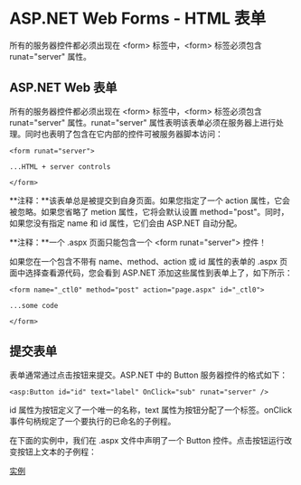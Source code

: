 
# ASP.NET Web Forms - HTML 表单

所有的服务器控件都必须出现在 &lt;form&gt; 标签中，&lt;form&gt; 标签必须包含 runat="server" 属性。

## ASP.NET Web 表单

所有的服务器控件都必须出现在 &lt;form&gt; 标签中，&lt;form&gt; 标签必须包含 runat="server" 属性。runat="server" 属性表明该表单必须在服务器上进行处理。同时也表明了包含在它内部的控件可被服务器脚本访问：

```
<form runat="server">  

...HTML + server controls  

</form>
```

**注释：**该表单总是被提交到自身页面。如果您指定了一个 action 属性，它会被忽略。如果您省略了 metion 属性，它将会默认设置 method="post"。同时，如果您没有指定 name 和 id 属性，它们会由 ASP.NET 自动分配。

**注释：**一个 .aspx 页面只能包含一个 &lt;form runat="server"&gt; 控件！

如果您在一个包含不带有 name、method、action 或 id 属性的表单的 .aspx 页面中选择查看源代码，您会看到 ASP.NET 添加这些属性到表单上了，如下所示：

```
<form name="_ctl0" method="post" action="page.aspx" id="_ctl0">  

...some code  

</form>  
```

## 提交表单

表单通常通过点击按钮来提交。ASP.NET 中的 Button 服务器控件的格式如下：

```
<asp:Button id="id" text="label" OnClick="sub" runat="server" />
```

id 属性为按钮定义了一个唯一的名称，text 属性为按钮分配了一个标签。onClick 事件句柄规定了一个要执行的已命名的子例程。

在下面的实例中，我们在 .aspx 文件中声明了一个 Button 控件。点击按钮运行改变按钮上文本的子例程：

[实例](#)

